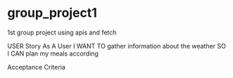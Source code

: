 # group_project1
1st group project using apis and fetch

USER Story 
As A User
I WANT TO gather information about the weather 
SO I CAN plan my meals according

Acceptance Criteria

